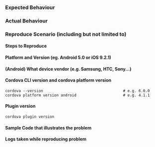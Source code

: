 ### Expected Behaviour

### Actual Behaviour

### Reproduce Scenario (including but not limited to)

#### Steps to Reproduce 

#### Platform and Version (eg. Android 5.0 or iOS 9.2.1)

#### (Android) What device vendor (e.g. Samsung, HTC, Sony...)

#### Cordova CLI version and cordova platform version

    cordova --version                                    # e.g. 6.0.0
    cordova platform version android                     # e.g. 4.1.1

#### Plugin version

    cordova plugin version

#### Sample Code that illustrates the problem

#### Logs taken while reproducing problem
